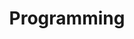 ---
layout: list
title: Programming
slug: programming
description: >
  Posts in Programming category
---